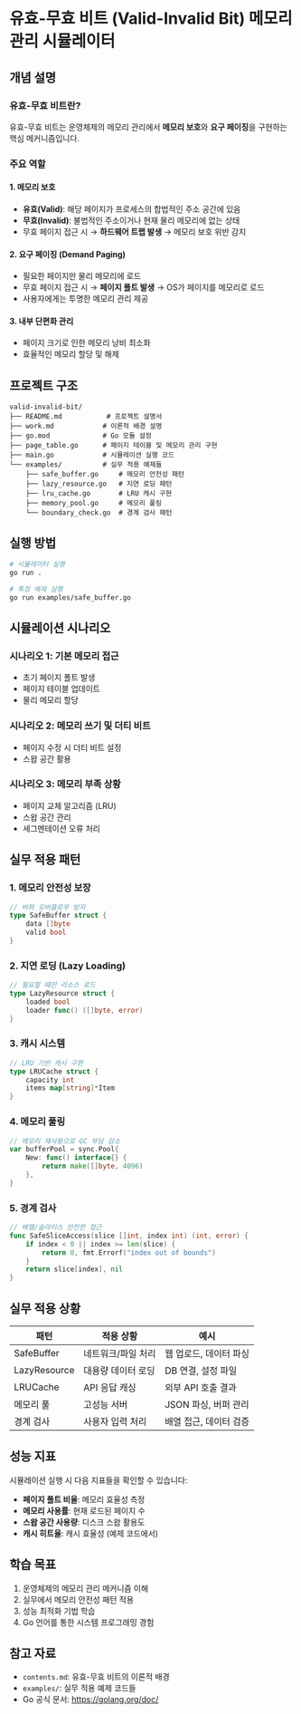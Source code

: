# 유효-무효 비트 (Valid-Invalid Bit) 메모리 관리 시뮬레이터

## 개념 설명

### 유효-무효 비트란?
유효-무효 비트는 운영체제의 메모리 관리에서 **메모리 보호**와 **요구 페이징**을 구현하는 핵심 메커니즘입니다.

### 주요 역할

#### 1. 메모리 보호
- **유효(Valid)**: 해당 페이지가 프로세스의 합법적인 주소 공간에 있음
- **무효(Invalid)**: 불법적인 주소이거나 현재 물리 메모리에 없는 상태
- 무효 페이지 접근 시 → **하드웨어 트랩 발생** → 메모리 보호 위반 감지

#### 2. 요구 페이징 (Demand Paging)
- 필요한 페이지만 물리 메모리에 로드
- 무효 페이지 접근 시 → **페이지 폴트 발생** → OS가 페이지를 메모리로 로드
- 사용자에게는 투명한 메모리 관리 제공

#### 3. 내부 단편화 관리
- 페이지 크기로 인한 메모리 낭비 최소화
- 효율적인 메모리 할당 및 해제

## 프로젝트 구조

```
valid-invalid-bit/
├── README.md           # 프로젝트 설명서
├── work.md            # 이론적 배경 설명
├── go.mod             # Go 모듈 설정
├── page_table.go      # 페이지 테이블 및 메모리 관리 구현
├── main.go            # 시뮬레이션 실행 코드
└── examples/          # 실무 적용 예제들
    ├── safe_buffer.go     # 메모리 안전성 패턴
    ├── lazy_resource.go   # 지연 로딩 패턴
    ├── lru_cache.go       # LRU 캐시 구현
    ├── memory_pool.go     # 메모리 풀링
    └── boundary_check.go  # 경계 검사 패턴
```

## 실행 방법

```bash
# 시뮬레이터 실행
go run .

# 특정 예제 실행
go run examples/safe_buffer.go
```

## 시뮬레이션 시나리오

### 시나리오 1: 기본 메모리 접근
- 초기 페이지 폴트 발생
- 페이지 테이블 업데이트
- 물리 메모리 할당

### 시나리오 2: 메모리 쓰기 및 더티 비트
- 페이지 수정 시 더티 비트 설정
- 스왑 공간 활용

### 시나리오 3: 메모리 부족 상황
- 페이지 교체 알고리즘 (LRU)
- 스왑 공간 관리
- 세그멘테이션 오류 처리

## 실무 적용 패턴

### 1. 메모리 안전성 보장
```go
// 버퍼 오버플로우 방지
type SafeBuffer struct {
    data []byte
    valid bool
}
```

### 2. 지연 로딩 (Lazy Loading)
```go
// 필요할 때만 리소스 로드
type LazyResource struct {
    loaded bool
    loader func() ([]byte, error)
}
```

### 3. 캐시 시스템
```go
// LRU 기반 캐시 구현
type LRUCache struct {
    capacity int
    items map[string]*Item
}
```

### 4. 메모리 풀링
```go
// 메모리 재사용으로 GC 부담 감소
var bufferPool = sync.Pool{
    New: func() interface{} {
        return make([]byte, 4096)
    },
}
```

### 5. 경계 검사
```go
// 배열/슬라이스 안전한 접근
func SafeSliceAccess(slice []int, index int) (int, error) {
    if index < 0 || index >= len(slice) {
        return 0, fmt.Errorf("index out of bounds")
    }
    return slice[index], nil
}
```

## 실무 적용 상황

| 패턴 | 적용 상황 | 예시 |
|------|-----------|------|
| SafeBuffer | 네트워크/파일 처리 | 웹 업로드, 데이터 파싱 |
| LazyResource | 대용량 데이터 로딩 | DB 연결, 설정 파일 |
| LRUCache | API 응답 캐싱 | 외부 API 호출 결과 |
| 메모리 풀 | 고성능 서버 | JSON 파싱, 버퍼 관리 |
| 경계 검사 | 사용자 입력 처리 | 배열 접근, 데이터 검증 |

## 성능 지표

시뮬레이션 실행 시 다음 지표들을 확인할 수 있습니다:

- **페이지 폴트 비율**: 메모리 효율성 측정
- **메모리 사용률**: 현재 로드된 페이지 수
- **스왑 공간 사용량**: 디스크 스왑 활용도
- **캐시 히트율**: 캐시 효율성 (예제 코드에서)

## 학습 목표

1. 운영체제의 메모리 관리 메커니즘 이해
2. 실무에서 메모리 안전성 패턴 적용
3. 성능 최적화 기법 학습
4. Go 언어를 통한 시스템 프로그래밍 경험

## 참고 자료

- `contents.md`: 유효-무효 비트의 이론적 배경
- `examples/`: 실무 적용 예제 코드들
- Go 공식 문서: https://golang.org/doc/